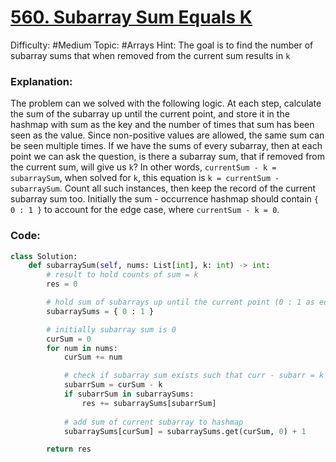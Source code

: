 # [560. Subarray Sum Equals K](https://leetcode.com/problems/subarray-sum-equals-k/)

Difficulty: #Medium 
Topic: #Arrays 
Hint: The goal is to find the number of subarray sums that when removed from the current sum results in `k`

### Explanation:
The problem can we solved with the following logic. At each step, calculate the sum of the subarray up until the current point, and store it in the hashmap with sum as the key and the number of times that sum has been seen as the value. Since non-positive values are allowed, the same sum can be seen multiple times. If we have the sums of every subarray, then at each point we can ask the question, is there a subarray sum, that if removed from the current sum, will give us `k`? In other words, `currentSum - k = subarraySum`, when solved for `k`, this equation is `k = currentSum - subarraySum`. Count all such instances, then keep the record of the current subarray sum too. Initially the sum - occurrence hashmap should contain `{ 0 : 1 }` to account for the edge case, where `currentSum - k = 0`. 

### Code:

```python
class Solution:
    def subarraySum(self, nums: List[int], k: int) -> int:
        # result to hold counts of sum = k
        res = 0

        # hold sum of subarrays up until the current point (0 : 1 as edge to handle when sum = k, also initial sum = 0)
        subarraySums = { 0 : 1 }

        # initially subarray sum is 0
        curSum = 0
        for num in nums:
            curSum += num

            # check if subarray sum exists such that curr - subarr = k (basically if we remove that subarray, we find k)
            subarrSum = curSum - k
            if subarrSum in subarraySums:
                res += subarraySums[subarrSum]
            
            # add sum of current subarray to hashmap
            subarraySums[curSum] = subarraySums.get(curSum, 0) + 1

        return res
```
